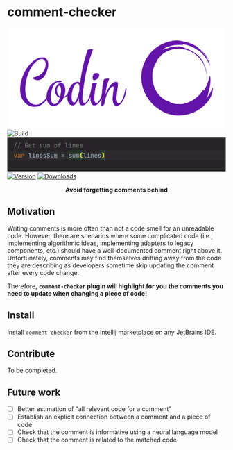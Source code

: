 # comment-checker

![coding-logo](src/main/resources/logo.png)
![Build](https://github.com/matanper/comments-plugin/workflows/Build/badge.svg)
![Example](src/main/resources/example.gif)
[![Version](https://img.shields.io/jetbrains/plugin/v/18855.svg)](https://plugins.jetbrains.com/plugin/18855)
[![Downloads](https://img.shields.io/jetbrains/plugin/d/18855.svg)](https://plugins.jetbrains.com/plugin/18855)

<p align="center">
<b><!-- Plugin description -->
Avoid forgetting comments behind
<!-- Plugin description end --></b>
</p>

## Motivation ##

Writing comments is more often than not a code smell for an unreadable code. However, there are scenarios where some
complicated code (i.e., implementing algorithmic ideas, implementing adapters to legacy components, etc.) should have a
well-documented comment right above it. Unfortunately, comments may find themselves drifting away from the code they are
describing as developers sometime skip updating the comment after every code change.

Therefore, **`comment-checker` plugin will highlight for you the comments you need to update when changing a piece of
code!**

## Install ##

Install `comment-checker` from the Intellij marketplace on any JetBrains IDE.

## Contribute ##

To be completed.

## Future work ##

- [ ] Better estimation of "all relevant code for a comment"
- [ ] Establish an explicit connection between a comment and a piece of code
- [ ] Check that the comment is informative using a neural language model
- [ ] Check that the comment is related to the matched code